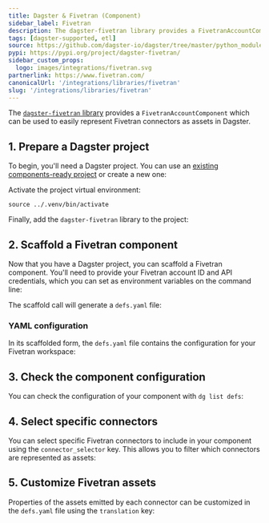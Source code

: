 ```yaml
---
title: Dagster & Fivetran (Component)
sidebar_label: Fivetran
description: The dagster-fivetran library provides a FivetranAccountComponent, which can be used to represent Fivetran connectors as assets in Dagster.
tags: [dagster-supported, etl]
source: https://github.com/dagster-io/dagster/tree/master/python_modules/libraries/dagster-fivetran
pypi: https://pypi.org/project/dagster-fivetran/
sidebar_custom_props:
  logo: images/integrations/fivetran.svg
partnerlink: https://www.fivetran.com/
canonicalUrl: '/integrations/libraries/fivetran'
slug: '/integrations/libraries/fivetran'
---
```


The [`dagster-fivetran` library](/api/libraries/dagster-fivetran) provides a `FivetranAccountComponent` which can be used to easily represent Fivetran connectors as assets in Dagster.

## 1. Prepare a Dagster project

To begin, you'll need a Dagster project. You can use an [existing components-ready project](/guides/build/projects/moving-to-components/migrating-project) or create a new one:

<CliInvocationExample path="docs_snippets/docs_snippets/guides/components/integrations/fivetran-component/1-scaffold-project.txt" />

Activate the project virtual environment:

```
source ../.venv/bin/activate
```

Finally, add the `dagster-fivetran` library to the project:

<CliInvocationExample path="docs_snippets/docs_snippets/guides/components/integrations/fivetran-component/2-add-fivetran.txt" />

## 2. Scaffold a Fivetran component

Now that you have a Dagster project, you can scaffold a Fivetran component. You'll need to provide your Fivetran account ID and API credentials, which you can set as environment variables on the command line:

<CliInvocationExample path="docs_snippets/docs_snippets/guides/components/integrations/fivetran-component/3-scaffold-fivetran-component.txt" />

The scaffold call will generate a `defs.yaml` file:

<CliInvocationExample path="docs_snippets/docs_snippets/guides/components/integrations/fivetran-component/4-tree.txt" />

### YAML configuration

In its scaffolded form, the `defs.yaml` file contains the configuration for your Fivetran workspace:

<CodeExample
  path="docs_snippets/docs_snippets/guides/components/integrations/fivetran-component/5-component.yaml"
  title="my_project/defs/fivetran_ingest/defs.yaml"
  language="yaml"
/>

## 3. Check the component configuration

You can check the configuration of your component with `dg list defs`:

<WideContent maxSize={1100}>
  <CliInvocationExample path="docs_snippets/docs_snippets/guides/components/integrations/fivetran-component/6-list-defs.txt" />
</WideContent>

## 4. Select specific connectors

You can select specific Fivetran connectors to include in your component using the `connector_selector` key. This allows you to filter which connectors are represented as assets:

<CodeExample
  path="docs_snippets/docs_snippets/guides/components/integrations/fivetran-component/7-customized-component.yaml"
  title="my_project/defs/fivetran_ingest/defs.yaml"
  language="yaml"
/>

<WideContent maxSize={1100}>
  <CliInvocationExample path="docs_snippets/docs_snippets/guides/components/integrations/fivetran-component/8-list-defs.txt" />
</WideContent>

## 5. Customize Fivetran assets

Properties of the assets emitted by each connector can be customized in the `defs.yaml` file using the `translation` key:

<CodeExample
  path="docs_snippets/docs_snippets/guides/components/integrations/fivetran-component/9-customized-component.yaml"
  title="my_project/defs/fivetran_ingest/defs.yaml"
  language="yaml"
/>

<WideContent maxSize={1100}>
  <CliInvocationExample path="docs_snippets/docs_snippets/guides/components/integrations/fivetran-component/10-list-defs.txt" />
</WideContent>
